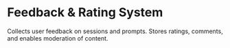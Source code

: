 # Feedback & Rating System

Collects user feedback on sessions and prompts. Stores ratings, comments, and enables moderation of content.
